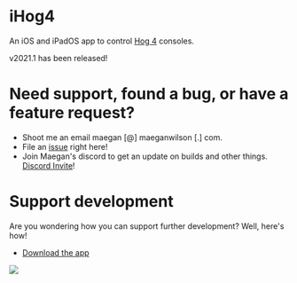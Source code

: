 # iHog4

An iOS and iPadOS app to control [Hog 4](https://highend.com/products/consoles) consoles.

v2021.1 has been released!

# Need support, found a bug, or have a feature request?

- Shoot me an email maegan [@] maeganwilson [.] com.
- File an [issue](https://github.com/maeganwilson/iHog4/issues/new) right here!
- Join Maegan's discord to get an update on builds and other things. [Discord Invite](https://discord.gg/HmGYbNHmun)!

# Support development

Are you wondering how you can support further development? Well, here's how!

- [Download the app](https://apps.apple.com/us/app/ihog-osc-lighting-remote/id1487580623?ls=1)

<a href="https://www.buymeacoffee.com/ptd"><img src="https://img.buymeacoffee.com/button-api/?text=Buy me a coffee&emoji=&slug=ptd&button_colour=25aee3&font_colour=000000&font_family=Inter&outline_colour=000000&coffee_colour=FFDD00"></a>
